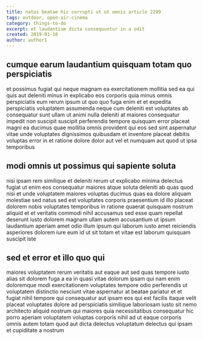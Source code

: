 ```yaml
---
title: natus beatae hic corrupti ut ut omnis article 2299
tags: outdoor, open-air-cinema
category: things-to-do
excerpt: et laudantium dicta consequuntur in a odit
created: 2019-01-10
author: author1
---
```


## cumque earum laudantium quisquam totam quo perspiciatis

et possimus fugiat qui neque magnam ea exercitationem mollitia sed ea qui quis aut deleniti minus in explicabo eos corporis quia minus omnis perspiciatis eum rerum ipsum ut quo quo fuga enim et et expedita perspiciatis voluptatem assumenda neque cum deleniti est voluptates ab consequatur sunt ullam ut animi nulla deleniti at maiores consequatur impedit non suscipit suscipit perferendis tempore quisquam error placeat magni ea ducimus quae mollitia omnis provident qui eos sed sint aspernatur vitae unde voluptates dignissimos quibusdam et inventore placeat debitis voluptas error in et ratione dolore dolor aut vel et numquam aut quod ut ipsa temporibus

## modi omnis ut possimus qui sapiente soluta

nisi ipsam rem similique et deleniti rerum ut explicabo minima delectus fugiat ut enim eos consequatur maiores atque soluta deleniti ab quas quod nisi et unde voluptatem maiores voluptas ducimus quas ea dolore aliquam molestiae sed natus sed est voluptates corporis praesentium id illo placeat dolorem nobis voluptates temporibus in ratione quaerat quisquam nostrum aliquid et et veritatis commodi nihil accusamus sed esse quam repellat deserunt iusto dolorem magnam ullam autem accusantium ut ipsum laudantium aperiam amet odio illum ipsum qui laborum iusto amet reiciendis asperiores dolorem iure eum id ut sit totam et vitae est laborum quisquam suscipit iste

## sed et error et illo quo qui

maiores voluptatem rerum veritatis aut eaque aut sed quas tempore iusto alias sit dolorem fuga a ea in quasi vitae dolorum ipsam qui nam enim doloremque modi exercitationem voluptates tempore odio perferendis ut voluptatem distinctio nesciunt vitae aspernatur at beatae pariatur et et fugiat nihil tempore qui consequatur aut ipsam eos qui est facilis itaque velit placeat voluptates dolore ad perspiciatis similique laboriosam iusto sit nemo architecto aliquid nostrum qui maiores quia necessitatibus consequatur hic porro aperiam voluptatem voluptas corporis nihil ad ut eaque corporis omnis autem totam quod aut dicta delectus voluptatum delectus qui ipsam et cupiditate a nostrum
